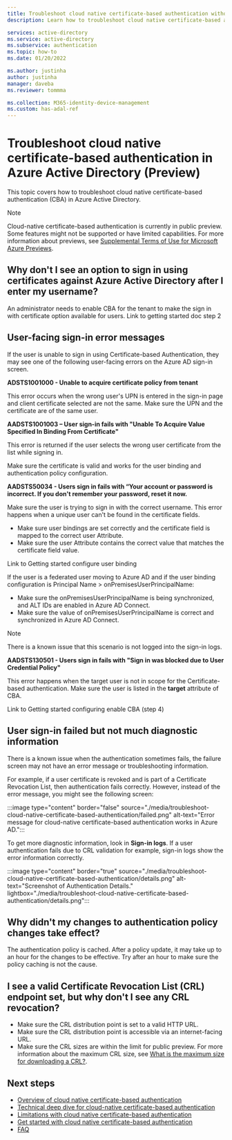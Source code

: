 ```yaml
---
title: Troubleshoot cloud native certificate-based authentication without federation (Preview) - Azure Active Directory
description: Learn how to troubleshoot cloud native certificate-based authentication in Azure Active Directory

services: active-directory
ms.service: active-directory
ms.subservice: authentication
ms.topic: how-to
ms.date: 01/20/2022

ms.author: justinha
author: justinha
manager: daveba
ms.reviewer: tommma

ms.collection: M365-identity-device-management
ms.custom: has-adal-ref
---
```

# Troubleshoot cloud native certificate-based authentication in Azure Active Directory (Preview)

This topic covers how to troubleshoot cloud native certificate-based authentication (CBA) in Azure Active Directory.

>[!NOTE]
>Cloud-native certificate-based authentication is currently in public preview. Some features might not be supported or have limited capabilities. For more information about previews, see [Supplemental Terms of Use for Microsoft Azure Previews](https://azure.microsoft.com/support/legal/preview-supplemental-terms/). 

## Why don't I see an option to sign in using certificates against Azure Active Directory after I enter my username?

An administrator needs to enable CBA for the tenant to make the sign in with certificate option available for users. Link to getting started doc step 2

## User-facing sign-in error messages

If the user is unable to sign in using Certificate-based Authentication, they may see one of the following user-facing errors on the Azure AD sign-in screen.

**ADSTS1001000 - Unable to acquire certificate policy from tenant**

This error occurs when the wrong user's UPN is entered in the sign-in page and client certificate selected are not the same. Make sure the UPN and the certificate are of the same user.

**AADSTS1001003 – User sign-in fails with "Unable To Acquire Value Specified In Binding From Certificate"**

This error is returned if the user selects the wrong user certificate from the list while signing in.

Make sure the certificate is valid and works for the user binding and authentication policy configuration.

**AADSTS50034 - Users sign in fails with “Your account or password is incorrect. If you don't remember your password, reset it now.**

Make sure the user is trying to sign in with the correct username. This error happens when a unique user can't be found in the certificate fields. 

- Make sure user bindings are set correctly and the certificate field is mapped to the correct user Attribute.
- Make sure the user Attribute contains the correct value that matches the certificate field value.

Link to Getting started configure user binding

If the user is a federated user moving to Azure AD and if the user binding configuration is Principal Name > onPremisesUserPrincipalName:

- Make sure the onPremisesUserPrincipalName is being synchronized, and ALT IDs are enabled in Azure AD Connect. 
- Make sure the value of onPremisesUserPrincipalName is correct and synchronized in Azure AD Connect.

>[!NOTE]
>There is a known issue that this scenario is not logged into the sign-in logs.

**AADSTS130501 - Users sign in fails with "Sign in was blocked due to User Credential Policy"**

This error happens when the target user is not in scope for the Certificate-based authentication. Make sure the user is listed in the **target** attribute of CBA.

Link to Getting started configuring enable CBA (step 4)

## User sign-in failed but not much diagnostic information

There is a known issue when the authentication sometimes fails, the failure screen may not have an error message or troubleshooting information.

For example, if a user certificate is revoked and is part of a Certificate Revocation List, then authentication fails correctly. However, instead of the error message, you might see the following screen:

:::image type="content" border="false" source="./media/troubleshoot-cloud-native-certificate-based-authentication/failed.png" alt-text="Error message for cloud-native certificate-based authentication works in Azure AD.":::

To get more diagnostic information, look in **Sign-in logs**. If a user authentication fails due to CRL validation for example, sign-in logs show the error information correctly.

:::image type="content" border="true" source="./media/troubleshoot-cloud-native-certificate-based-authentication/details.png" alt-text="Screenshot of Authentication Details." lightbox="./media/troubleshoot-cloud-native-certificate-based-authentication/details.png":::

## Why didn't my changes to authentication policy changes take effect?

The authentication policy is cached. After a policy update, it may take up to an hour for the changes to be effective. Try after an hour to make sure the policy caching is not the cause.

## I see a valid Certificate Revocation List (CRL) endpoint set, but why don't I see any CRL revocation?

- Make sure the CRL distribution point is set to a valid HTTP URL.
- Make sure the CRL distribution point is accessible via an internet-facing URL.
- Make sure the CRL sizes are within the limit for public preview. For more information about the maximum CRL size, see [What is the maximum size for downloading a CRL?](cloud-native-certificate-based-authentication-faq.yml#what-is-the-maximum-size-for-downloading-a-crl-).

## Next steps 

- [Overview of cloud native certificate-based authentication](concept-cloud-native-certificate-based-authentication.md)
- [Technical deep dive for cloud-native certificate-based authentication](concept-cloud-native-certificate-based-authentication-technical-deep-dive.md)   
- [Limitations with cloud native certificate-based authentication](concept-cloud-native-certificate-based-authentication-limitations.md)
- [Get started with cloud native certificate-based authentication](how-to-certificate-based-authentication.md)
- [FAQ](cloud-native-certificate-based-authentication-faq.yml)


